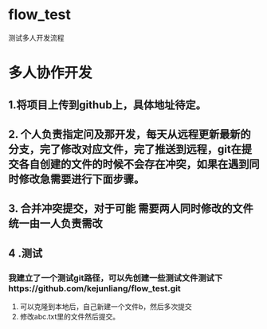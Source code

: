 # flow_test
测试多人开发流程

# 多人协作开发

## 1.将项目上传到github上，具体地址待定。

## 2. 个人负责指定问及那开发，每天从远程更新最新的分支，完了修改对应文件，完了推送到远程，git在提交各自创建的文件的时候不会存在冲突，如果在遇到同时修改急需要进行下面步骤。

## 3. 合并冲突提交，对于可能 需要两人同时修改的文件统一由一人负责需改

## 4 .测试

### 我建立了一个测试git路径，可以先创建一些测试文件测试下https://github.com/kejunliang/flow_test.git

1.  可以克隆到本地后，自己新建一个文件b，然后多次提交
2.  修改abc.txt里的文件然后提交。
